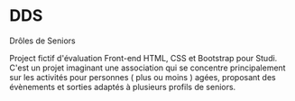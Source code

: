 # DDS
Drôles de Seniors

Project fictif d'évaluation Front-end HTML, CSS et Bootstrap pour Studi.
C'est un projet imaginant une association qui se concentre principalement sur les activités pour personnes ( plus ou moins ) agées, proposant des évènements et sorties adaptés à plusieurs profils de seniors.
